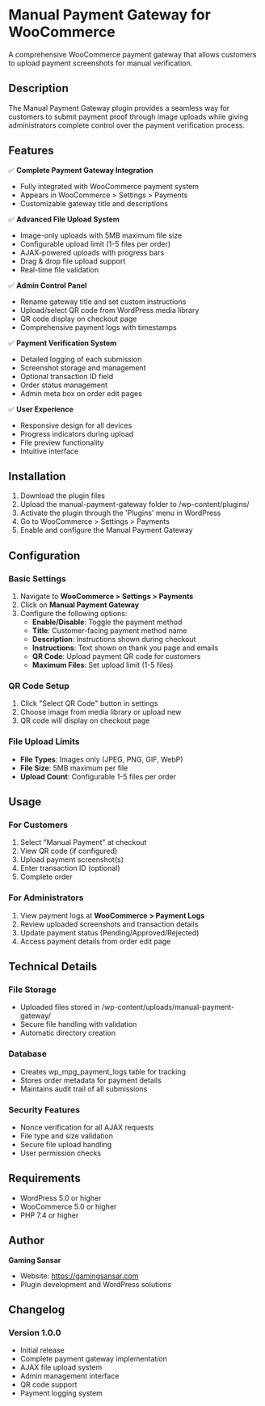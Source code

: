 # Manual Payment Gateway for WooCommerce

A comprehensive WooCommerce payment gateway that allows customers to upload payment screenshots for manual verification.

## Description

The Manual Payment Gateway plugin provides a seamless way for customers to submit payment proof through image uploads while giving administrators complete control over the payment verification process.

## Features

✅ **Complete Payment Gateway Integration**
- Fully integrated with WooCommerce payment system
- Appears in WooCommerce > Settings > Payments
- Customizable gateway title and descriptions

✅ **Advanced File Upload System**
- Image-only uploads with 5MB maximum file size
- Configurable upload limit (1-5 files per order)
- AJAX-powered uploads with progress bars
- Drag & drop file upload support
- Real-time file validation

✅ **Admin Control Panel**
- Rename gateway title and set custom instructions
- Upload/select QR code from WordPress media library
- QR code display on checkout page
- Comprehensive payment logs with timestamps

✅ **Payment Verification System**
- Detailed logging of each submission
- Screenshot storage and management
- Optional transaction ID field
- Order status management
- Admin meta box on order edit pages

✅ **User Experience**
- Responsive design for all devices
- Progress indicators during upload
- File preview functionality
- Intuitive interface

## Installation

1. Download the plugin files
2. Upload the manual-payment-gateway folder to /wp-content/plugins/
3. Activate the plugin through the 'Plugins' menu in WordPress
4. Go to WooCommerce > Settings > Payments
5. Enable and configure the Manual Payment Gateway

## Configuration

### Basic Settings
1. Navigate to **WooCommerce > Settings > Payments**
2. Click on **Manual Payment Gateway**
3. Configure the following options:
   - **Enable/Disable**: Toggle the payment method
   - **Title**: Customer-facing payment method name
   - **Description**: Instructions shown during checkout
   - **Instructions**: Text shown on thank you page and emails
   - **QR Code**: Upload payment QR code for customers
   - **Maximum Files**: Set upload limit (1-5 files)

### QR Code Setup
1. Click "Select QR Code" button in settings
2. Choose image from media library or upload new
3. QR code will display on checkout page

### File Upload Limits
- **File Types**: Images only (JPEG, PNG, GIF, WebP)
- **File Size**: 5MB maximum per file
- **Upload Count**: Configurable 1-5 files per order

## Usage

### For Customers
1. Select "Manual Payment" at checkout
2. View QR code (if configured)
3. Upload payment screenshot(s)
4. Enter transaction ID (optional)
5. Complete order

### For Administrators
1. View payment logs at **WooCommerce > Payment Logs**
2. Review uploaded screenshots and transaction details
3. Update payment status (Pending/Approved/Rejected)
4. Access payment details from order edit page

## Technical Details

### File Storage
- Uploaded files stored in /wp-content/uploads/manual-payment-gateway/
- Secure file handling with validation
- Automatic directory creation

### Database
- Creates wp_mpg_payment_logs table for tracking
- Stores order metadata for payment details
- Maintains audit trail of all submissions

### Security Features
- Nonce verification for all AJAX requests
- File type and size validation
- Secure file upload handling
- User permission checks

## Requirements

- WordPress 5.0 or higher
- WooCommerce 5.0 or higher
- PHP 7.4 or higher

## Author

**Gaming Sansar**
- Website: https://gamingsansar.com
- Plugin development and WordPress solutions

## Changelog

### Version 1.0.0
- Initial release
- Complete payment gateway implementation
- AJAX file upload system
- Admin management interface
- QR code support
- Payment logging system